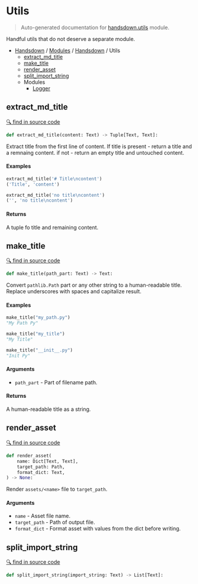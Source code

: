 # Utils

> Auto-generated documentation for [handsdown.utils](https://github.com/vemel/handsdown/blob/master/handsdown/utils/__init__.py) module.

Handful utils that do not deserve a separate module.

- [Handsdown](../../README.md#-handsdown---python-documentation-generator) / [Modules](../../MODULES.md#modules) / [Handsdown](../index.md#handsdown) / Utils
  - [extract_md_title](#extract_md_title)
  - [make_title](#make_title)
  - [render_asset](#render_asset)
  - [split_import_string](#split_import_string)
  - Modules
    - [Logger](logger.md#logger)

## extract_md_title

[🔍 find in source code](https://github.com/vemel/handsdown/blob/master/handsdown/utils/__init__.py#L54)

```python
def extract_md_title(content: Text) -> Tuple[Text, Text]:
```

Extract title from the first line of content.
If title is present -  return a title and a remnaing content.
if not - return an empty title and untouched content.

#### Examples

```python
extract_md_title('# Title\ncontent')
('Title', 'content')

extract_md_title('no title\ncontent')
('', 'no title\ncontent')
```

#### Returns

A tuple fo title and remaining content.

## make_title

[🔍 find in source code](https://github.com/vemel/handsdown/blob/master/handsdown/utils/__init__.py#L11)

```python
def make_title(path_part: Text) -> Text:
```

Convert `pathlib.Path` part or any other string to a human-readable title.
Replace underscores with spaces and capitalize result.

#### Examples

```python
make_title("my_path.py")
"My Path Py"

make_title("my_title")
"My Title"

make_title("__init__.py")
"Init Py"
```

#### Arguments

- `path_part` - Part of filename path.

#### Returns

A human-readable title as a string.

## render_asset

[🔍 find in source code](https://github.com/vemel/handsdown/blob/master/handsdown/utils/__init__.py#L39)

```python
def render_asset(
    name: Dict[Text, Text],
    target_path: Path,
    format_dict: Text,
) -> None:
```

Render `assets/<name>` file to `target_path`.

#### Arguments

- `name` - Asset file name.
- `target_path` - Path of output file.
- `format_dict` - Format asset with values from the dict before writing.

## split_import_string

[🔍 find in source code](https://github.com/vemel/handsdown/blob/master/handsdown/utils/__init__.py#L83)

```python
def split_import_string(import_string: Text) -> List[Text]:
```
